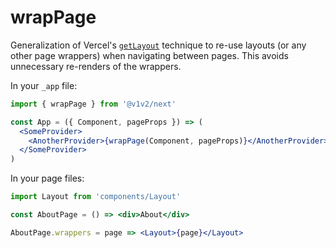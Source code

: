 # wrapPage

Generalization of Vercel's [`getLayout`](https://nextjs.org/docs/basic-features/layouts#with-typescript) technique to re-use layouts (or any other page wrappers) when navigating between pages. This avoids unnecessary re-renders of the wrappers.

In your `_app` file:

```jsx
import { wrapPage } from '@v1v2/next'

const App = ({ Component, pageProps }) => (
  <SomeProvider>
    <AnotherProvider>{wrapPage(Component, pageProps)}</AnotherProvider>
  </SomeProvider>
)
```

In your page files:

```jsx
import Layout from 'components/Layout'

const AboutPage = () => <div>About</div>

AboutPage.wrappers = page => <Layout>{page}</Layout>
```
